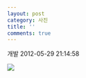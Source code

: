 ```yaml
---
layout: post
category: 사진
title: ''
comments: true
---
```

개발
2012-05-29 21:14:58


  

![][link0]

  


[link0]:https://t1.daumcdn.net/cfile/tistory/115D22384FC4BDBB27

